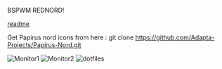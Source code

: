 BSPWM REDNORD!

[readme](https://user-images.githubusercontent.com/108489214/177019295-5caf4f74-4839-412f-a148-7c2583691a56.png)



Get  Papirus nord icons from here : git clone https://github.com/Adapta-Projects/Papirus-Nord.git

![Monitor1](https://user-images.githubusercontent.com/108489214/177019161-0c492717-cfae-4678-86d2-2c8d400f888c.png)
![Monitor2](https://user-images.githubusercontent.com/108489214/177019163-1998e550-fc12-4558-8630-9c34f7204d8a.png)
![dotfiles](https://user-images.githubusercontent.com/108489214/177019164-e1d758fd-5f0c-490c-8009-914630e6d49d.png)
